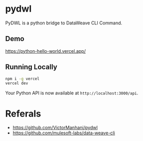 # pydwl

PyDWL is a python bridge to DataWeave CLI Command.

## Demo

https://python-hello-world.vercel.app/

## Running Locally

```bash
npm i -g vercel
vercel dev
```

Your Python API is now available at `http://localhost:3000/api`.

# Referals
- https://github.com/VictorManhani/pydwl
- https://github.com/mulesoft-labs/data-weave-cli

